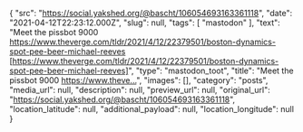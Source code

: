 {
  "src": "https://social.yakshed.org/@bascht/106054693163361118",
  "date": "2021-04-12T22:23:12.000Z",
  "slug": null,
  "tags": [
    "mastodon"
  ],
  "text": "Meet the pissbot 9000 https://www.theverge.com/tldr/2021/4/12/22379501/boston-dynamics-spot-pee-beer-michael-reeves [https://www.theverge.com/tldr/2021/4/12/22379501/boston-dynamics-spot-pee-beer-michael-reeves]",
  "type": "mastodon_toot",
  "title": "Meet the pissbot 9000  https://www.theve…",
  "images": [],
  "category": "posts",
  "media_url": null,
  "description": null,
  "preview_url": null,
  "original_url": "https://social.yakshed.org/@bascht/106054693163361118",
  "location_latitude": null,
  "additional_payload": null,
  "location_longitude": null
}